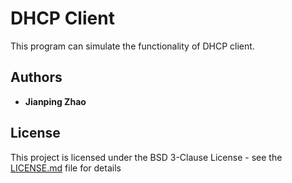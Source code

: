 # DHCP Client

This program can simulate the functionality of DHCP client.

## Authors

* **Jianping Zhao**

## License

This project is licensed under the BSD 3-Clause License - see the [LICENSE.md](LICENSE.md) file for details
